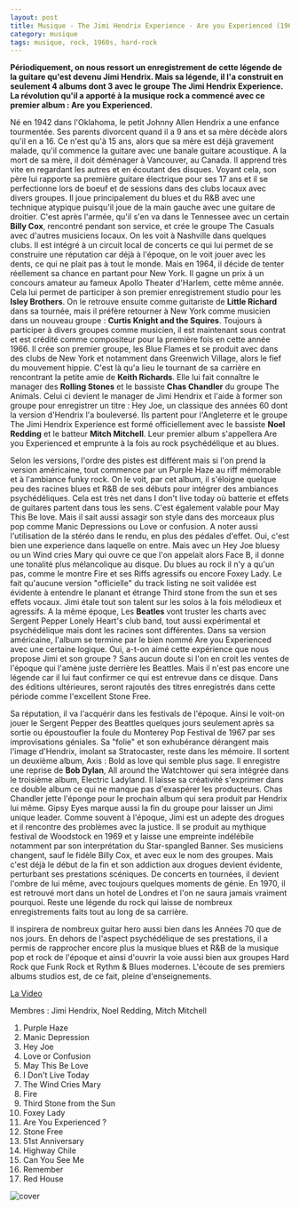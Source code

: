```yaml
---
layout: post
title: Musique - The Jimi Hendrix Experience - Are you Experienced (1967)
category: musique
tags: musique, rock, 1960s, hard-rock
---
```


**Périodiquement, on nous ressort un enregistrement de cette légende de la guitare qu'est devenu Jimi Hendrix. Mais sa légende, il l'a construit en seulement 4 albums dont 3 avec le groupe The Jimi Hendrix Experience. La révolution qu'il a apporté à la musique rock a commencé avec ce premier album : Are you Experienced.**


Né en 1942 dans l'Oklahoma, le petit Johnny Allen Hendrix a une enfance tourmentée. Ses parents divorcent quand il a 9 ans et sa mère décède alors qu'il en a 16. Ce n'est qu'à 15 ans, alors que sa mère est déjà gravement malade, qu'il commence la guitare avec une banale guitare acoustique. A la mort de sa mère, il doit déménager à Vancouver, au Canada. Il apprend très vite en regardant les autres et en écoutant des disques. Voyant cela, son père lui rapporte sa première guitare électrique pour ses 17 ans et il se perfectionne lors de boeuf et de sessions dans des clubs locaux avec divers groupes. Il joue principalement du blues et du R&amp;B avec une technique atypique puisqu'il joue de la main gauche avec une guitare de droitier. C'est après l'armée, qu'il s'en va dans le Tennessee avec un certain **Billy Cox**, rencontré pendant son service, et crée le groupe The Casuals avec d'autres musiciens locaux. On les voit à Nashville dans quelques clubs. Il est intégré à un circuit local de concerts ce qui lui permet de se construire une réputation car déjà à l'époque, on le voit jouer avec les dents, ce qui ne plait pas à tout le monde. Mais en 1964, il décide de tenter réellement sa chance en partant pour New York. Il gagne un prix à un concours amateur au fameux Apollo Theater d'Harlem, cette même année. Cela lui permet de participer à son premier enregistrement studio pour les **Isley Brothers**. On le retrouve ensuite comme guitariste de **Little Richard** dans sa tournée, mais il préfère retourner à New York comme musicien dans un nouveau groupe : **Curtis Knight and the Squires**. Toujours à participer à divers groupes comme musicien, il est maintenant sous contrat et est crédité comme compositeur pour la première fois en cette année 1966. Il crée son premier groupe, les Blue Flames et se produit avec dans des clubs de New York et notamment dans Greenwich Village, alors le fief du mouvement hippie. C'est là qu'a lieu le tournant de sa carrière en rencontrant la petite amie de **Keith Richards**. Elle lui fait connaître le manager des **Rolling Stones** et le bassiste **Chas Chandler** du groupe The Animals. Celui ci devient le manager de Jimi Hendrix et l'aide à former son groupe pour enregistrer un titre : Hey Joe, un classique des années 60 dont la version d'Hendrix l'a bouleversé. Ils partent pour l'Angleterre et le groupe The Jimi Hendrix Experience est formé officiellement avec le bassiste **Noel Redding** et le batteur **Mitch Mitchell**. Leur premier album s'appellera Are you Experienced et emprunte à la fois au rock psychédélique et au blues.

Selon les versions, l'ordre des pistes est différent mais si l'on prend la version américaine, tout commence par un Purple Haze au riff mémorable et à l'ambiance funky rock. On le voit, par cet album, il s'éloigne quelque peu des racines blues et R&amp;B de ses débuts pour intégrer des ambiances psychédéliques. Cela est très net dans I don't live today où batterie et effets de guitares partent dans tous les sens. C'est également valable pour May This Be love. Mais il sait aussi assagir son style dans des morceaux plus pop comme Manic Depressions ou Love or confusion. A noter aussi l'utilisation de la stéréo dans le rendu, en plus des pédales d'effet. Oui, c'est bien une experience dans laquelle on entre. Mais avec un Hey Joe bluesy ou un Wind cries Mary qui ouvre ce que l'on appelait alors Face B, il donne une tonalité plus mélancolique au disque. Du blues au rock il n'y a qu'un pas, comme le montre Fire et ses Riffs agressifs ou encore Foxey Lady. Le fait qu'aucune version "officielle" du track listing ne soit validée est évidente à entendre le planant et étrange Third stone from the sun et ses effets vocaux. Jimi étale tout son talent sur les solos à la fois mélodieux et agressifs. A la même époque, Les **Beatles** vont truster les charts avec Sergent Pepper Lonely Heart's club band, tout aussi expérimental et psychédélique mais dont les racines sont différentes. Dans sa version américaine, l'album se termine par le bien nommé Are you Experienced avec une certaine logique. Oui, a-t-on aimé cette expérience que nous propose Jimi et son groupe ? Sans aucun doute si l'on en croit les ventes de l'époque qui l'amène juste derrière les Beattles. Mais il n'est pas encore une légende car il lui faut confirmer ce qui est entrevue dans ce disque. Dans des éditions ultérieures, seront rajoutés des titres enregistrés dans cette période comme l'excellent Stone Free.

Sa réputation, il va l'acquérir dans les festivals de l'époque. Ainsi le voit-on jouer le Sergent Pepper des Beattles quelques jours seulement après sa sortie ou époustoufler la foule du Monterey Pop Festival de 1967 par ses improvisations géniales. Sa "folie" et son exhubérance dérangent mais l'image d'Hendrix, imolant sa Stratocaster, reste dans les mémoire. Il sortent un deuxième album, Axis : Bold as love qui semble plus sage. Il enregistre une reprise de **Bob Dylan**, All around the Watchtower qui sera intégrée dans le troisième album, Electric Ladyland. Il laisse sa créativité s'exprimer dans ce double album ce qui ne manque pas d'exaspérer les producteurs. Chas Chandler jette l'éponge pour le prochain album qui sera produit par Hendrix lui même. Gipsy Eyes marque aussi la fin du groupe pour laisser un Jimi unique leader. Comme souvent à l'époque, Jimi est un adepte des drogues et il rencontre des problèmes avec la justice. Il se produit au mythique festival de Woodstock en 1969 et y laisse une empreinte indélébile notamment par son interprétation du Star-spangled Banner. Ses musiciens changent, sauf le fidèle Billy Cox, et avec eux le nom des groupes. Mais c'est déjà le début de la fin et son addiction aux drogues devient évidente, perturbant ses prestations scéniques. De concerts en tournées, il devient l'ombre de lui même, avec toujours quelques moments de génie. En 1970, il est retrouvé mort dans un hotel de Londres et l'on ne saura jamais vraiment pourquoi. Reste une légende du rock qui laisse de nombreux enregistrements faits tout au long de sa carrière.

Il inspirera de nombreux guitar hero aussi bien dans les Années 70 que de nos jours. En dehors de l'aspect psychédélique de ses prestations, il a permis de rapprocher encore plus la musique blues et R&amp;B de la musique pop et rock de l'époque et ainsi d'ouvrir la voie aussi bien aux groupes Hard Rock que Funk Rock et Rythm &amp; Blues modernes. L'écoute de ses premiers albums studios est, de ce fait, pleine d'enseignements.

[La Video](https://www.youtube.com/watch?v=fjwWjx7Cw8I)

Membres : Jimi Hendrix, Noel Redding, Mitch Mitchell

1. Purple Haze 
2. Manic Depression 
3. Hey Joe 
4. Love or Confusion 
5. May This Be Love 
6. I Don't Live Today 
7. The Wind Cries Mary 
8. Fire 
9. Third Stone from the Sun 
10. Foxey Lady 
11. Are You Experienced ? 
12. Stone Free 
13. 51st Anniversary 
14. Highway Chile 
15. Can You See Me 
16. Remember 
17. Red House

![cover](http://cheziceman.files.wordpress.com/2014/11/hendrixexperienced.jpg)

